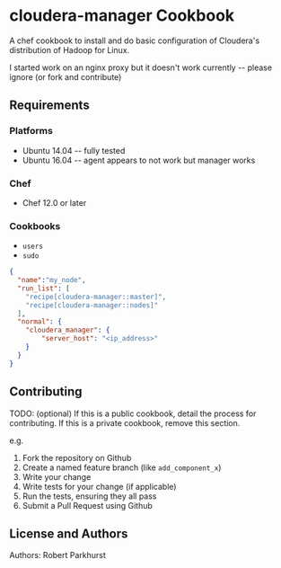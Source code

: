 # cloudera-manager Cookbook

A chef cookbook to install and do basic configuration of Cloudera's distribution of Hadoop for Linux.

I started work on an nginx proxy but it doesn't work currently -- please ignore (or fork and contribute)

## Requirements


### Platforms

- Ubuntu 14.04 -- fully tested
- Ubuntu 16.04 -- agent appears to not work but manager works


### Chef

- Chef 12.0 or later

### Cookbooks

- `users`
- `sudo`


```json
{
  "name":"my_node",
  "run_list": [
    "recipe[cloudera-manager::master]",
    "recipe[cloudera-manager::nodes]"
  ],
  "normal": {
  	"cloudera_manager": {
  		"server_host": "<ip_address>"
  	}
  }
}
```

## Contributing

TODO: (optional) If this is a public cookbook, detail the process for contributing. If this is a private cookbook, remove this section.

e.g.
1. Fork the repository on Github
2. Create a named feature branch (like `add_component_x`)
3. Write your change
4. Write tests for your change (if applicable)
5. Run the tests, ensuring they all pass
6. Submit a Pull Request using Github

## License and Authors

Authors:  Robert Parkhurst

